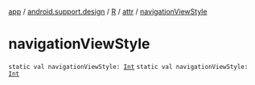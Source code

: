 [app](../../../index.md) / [android.support.design](../../index.md) / [R](../index.md) / [attr](index.md) / [navigationViewStyle](./navigation-view-style.md)

# navigationViewStyle

`static val navigationViewStyle: `[`Int`](https://kotlinlang.org/api/latest/jvm/stdlib/kotlin/-int/index.html)
`static val navigationViewStyle: `[`Int`](https://kotlinlang.org/api/latest/jvm/stdlib/kotlin/-int/index.html)